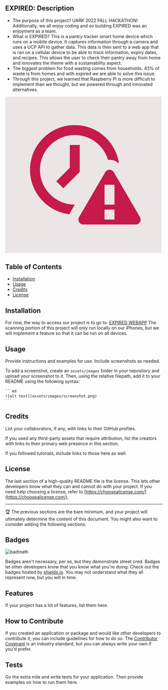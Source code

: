 # <EXPIRED>

## EXPIRED: Description

- The purpose of this project? UARK 2022 FALL HACKATHON! Additionally, we all enjoy coding and so building EXPIRED was an enjoyment as a team.
- What is EXPIRED? This is a pantry tracker smart home device which runs on a mobile device. It captures information through a camera and uses a UCP API to gather data. This data is then sent to a web app that is ran on a cellular device to be able to track information, expiry dates, and recipes. This allows the user to check their pantry away from home and innovates the theme with a sustainability aspect.
- The biggest problem for food wasting comes from households. 43% of waste is from homes and with expired we are able to solve this issue.
- Through this project, we learned that Raspberry Pi is more difficult to implement than we thought, but we powered through and innovated alternatives.

![Alt text](/statics/img/4.png?raw=true "Optional Title")

## Table of Contents

- [Installation](#installation)
- [Usage](#usage)
- [Credits](#credits)
- [License](#license)

## Installation

For now, the way to access our project is to go to: [EXPIRED WEBAPP](https://expired.deta.dev)
The scanning portion of this project will only run locally on our iPhones, but we will implement a feature so that it can be run on all devices.

## Usage

Provide instructions and examples for use. Include screenshots as needed.

To add a screenshot, create an `assets/images` folder in your repository and upload your screenshot to it. Then, using the relative filepath, add it to your README using the following syntax:

    ```md
    ![alt text](assets/images/screenshot.png)
    ```

## Credits

List your collaborators, if any, with links to their GitHub profiles.

If you used any third-party assets that require attribution, list the creators with links to their primary web presence in this section.

If you followed tutorials, include links to those here as well.

## License

The last section of a high-quality README file is the license. This lets other developers know what they can and cannot do with your project. If you need help choosing a license, refer to [https://choosealicense.com/](https://choosealicense.com/).

---

🏆 The previous sections are the bare minimum, and your project will ultimately determine the content of this document. You might also want to consider adding the following sections.

## Badges

![badmath](https://img.shields.io/github/languages/top/lernantino/badmath)

Badges aren't necessary, per se, but they demonstrate street cred. Badges let other developers know that you know what you're doing. Check out the badges hosted by [shields.io](https://shields.io/). You may not understand what they all represent now, but you will in time.

## Features

If your project has a lot of features, list them here.

## How to Contribute

If you created an application or package and would like other developers to contribute it, you can include guidelines for how to do so. The [Contributor Covenant](https://www.contributor-covenant.org/) is an industry standard, but you can always write your own if you'd prefer.

## Tests

Go the extra mile and write tests for your application. Then provide examples on how to run them here.
